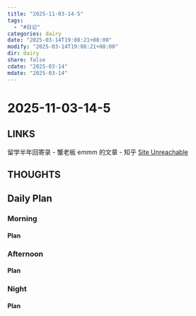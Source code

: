 ```yaml
---
title: "2025-11-03-14-5"
tags:
  - "#日记"
categories: dairy
date: "2025-03-14T19:08:21+08:00"
modify: "2025-03-14T19:08:21+08:00"
dir: dairy
share: false
cdate: "2025-03-14"
mdate: "2025-03-14"
---
```


# 2025-11-03-14-5

## LINKS
留学半年回寄录 - 蟹老板 emmm 的文章 - 知乎
[Site Unreachable](https://zhuanlan.zhihu.com/p/26289377993)
## THOUGHTS

## Daily Plan

### Morning

#### Plan

### Afternoon

#### Plan

### Night

#### Plan



